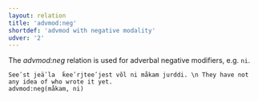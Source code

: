 ```yaml
---
layout: relation
title: 'advmod:neg'
shortdef: 'advmod with negative modality'
udver: '2'
---
```


The _advmod:neg_ relation is used for adverbal negative modifiers, e.g. `ni`.

~~~ sdparse
Seeʹst jeäʹla  ǩeeʹrjteeʹjest võl ni måkam jurddi. \n They have not any idea of who wrote it yet.
advmod:neg(måkam, ni)


~~~

<!-- Interlanguage links updated Po lis 14 15:35:07 CET 2022 -->

